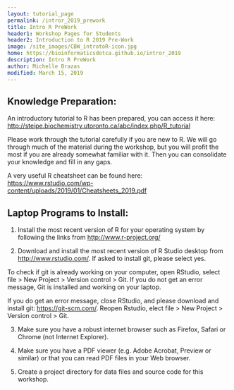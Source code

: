```yaml
---
layout: tutorial_page
permalink: /intror_2019_prework
title: Intro R PreWork
header1: Workshop Pages for Students
header2: Introduction to R 2019 Pre-Work
image: /site_images/CBW_introtoR-icon.jpg
home: https://bioinformaticsdotca.github.io/intror_2019
description: Intro R PreWork
author: Michelle Brazas
modified: March 15, 2019
---
```


## Knowledge Preparation: <a id="preworkshop"></a>

An introductory tutorial to R has been prepared, you can access it here: http://steipe.biochemistry.utoronto.ca/abc/index.php/R_tutorial  
 
Please work through the tutorial carefully if you are new to R.  We will go through much of the material during the workshop, but you will profit the most if you are already somewhat familiar with it. Then you can consolidate your knowledge and fill in any gaps.

A very useful R cheatsheet can be found here: https://www.rstudio.com/wp-content/uploads/2019/01/Cheatsheets_2019.pdf  

## Laptop Programs to Install:

1) Install the most recent version of R for your operating system by following the links from http://www.r-project.org/  
 
2) Download and install the most recent version of R Studio desktop from http://www.rstudio.com/.  If asked to install git, please select yes. 

To check if git is already working on your computer, open RStudio, select file > New Project > Version control > Git.  If you do not get an error message, Git is installed and working on your laptop.

If you do get an error message, close RStudio, and please download and install git: https://git-scm.com/.  Reopen Rstudio, elect file > New Project > Version control > Git.  
 
3) Make sure you have a robust internet browser such as Firefox, Safari or Chrome (not Internet Explorer).
 
4) Make sure you have a PDF viewer (e.g. Adobe Acrobat, Preview or similar) or that you can read PDF files in your Web browser.
 
5) Create a project directory for data files and source code for this workshop.

